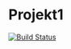 # Projekt1
[![Build Status](https://travis-ci.org/JohnyP41/Projekt1.svg?branch=master)](https://travis-ci.org/JohnyP41/Projekt1)
